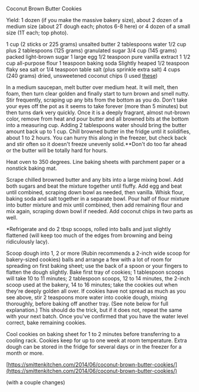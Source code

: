 Coconut Brown Butter Cookies

Yield: 1 dozen (if you make the massive bakery size), about 2 dozen of a medium size (about 2T dough each; photos 6-8 here) or 4 dozen of a small size (1T each; top photo).

1 cup (2 sticks or 225 grams) unsalted butter
2 tablespoons water
1/2 cup plus 2 tablespoons (125 grams) granulated sugar
3/4 cup (145 grams) packed light-brown sugar
1 large egg
1/2 teaspoon pure vanilla extract
1 1/2 cup all-purpose flour
1 teaspoon baking soda
Slightly heaped 1/2 teaspoon flaky sea salt or 1/4 teaspoon table salt (plus sprinkle extra salt)
4 cups (240 grams) dried, unsweetened coconut chips (I used  [these](http://www.bobsredmill.com/coconut-flakes.html))

In a medium saucepan, melt butter over medium heat. It will melt, then foam, then turn clear golden and finally start to turn brown and smell nutty. Stir frequently, scraping up any bits from the bottom as you do. Don't take your eyes off the pot as it seems to take forever (more than 5 minutes) but then turns dark very quickly. Once it is a deeply fragrant, almost nut-brown color, remove from heat and pour butter and all browned bits at the bottom into a measuring cup. Adding 2 tablespoons water should bring the butter amount back up to 1 cup. Chill browned butter in the fridge until it solidifies, about 1 to 2 hours. You can hurry this along in the freezer, but check back and stir often so it doesn't freeze unevenly solid.\*\*Don't do too far ahead or the butter will be totally hard for hours.

Heat oven to 350 degrees. Line baking sheets with parchment paper or a nonstick baking mat.

Scrape chilled browned butter and any bits into a large mixing bowl. Add both sugars and beat the mixture together until fluffy. Add egg and beat until combined, scraping down bowl as needed, then vanilla. Whisk flour, baking soda and salt together in a separate bowl. Pour half of flour mixture into butter mixture and mix until combined, then add remaining flour and mix again, scraping down bowl if needed. Add coconut chips in two parts as well.

\*Refrigerate and do 2 tbsp scoops, rolled into balls and just slightly flattened (will keep too much of the edges from browning and being ridiculously lacy).

Scoop dough into 1, 2 or more (Rubin recommends a 2-inch wide scoop for bakery-sized cookies) balls and arrange a few with a lot of room for spreading on first baking sheet; use the back of a spoon or your fingers to flatten the dough slightly. Bake first tray of cookies; 1 tablespoon scoops will take 10 to 11 minutes; 2 tablespoon scoops, 12 to 14 minutes, the 2-inch scoop used at the bakery, 14 to 16 minutes; take the cookies out when they're deeply golden all over. If cookies have not spread as much as you see above, stir 2 teaspoons more water into cookie dough, mixing thoroughly, before baking off another tray. (See note below for full explanation.) This should do the trick, but if it does not, repeat the same with your next batch. Once you've confirmed that you have the water level correct, bake remaining cookies.

Cool cookies on baking sheet for 1 to 2 minutes before transferring to a cooling rack. Cookies keep for up to one week at room temperature. Extra dough can be stored in the fridge for several days or in the freezer for a month or more.

[https://smittenkitchen.com/2014/06/coconut-brown-butter-cookies/](https://smittenkitchen.com/2014/06/coconut-brown-butter-cookies/)

(with a couple changes)